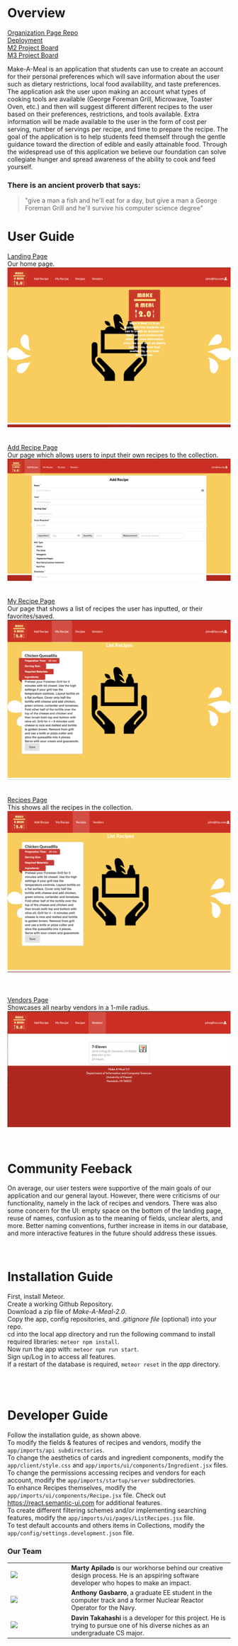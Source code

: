 # Overview
[Organization Page Repo](https://github.com/make-a-meal-2-0) <br/>
[Deployment](http://makeameal2.meteorapp.com/#/) <br/>
[M2 Project Board](https://github.com/make-a-meal-2-0/mam2/projects/1) <br/>
[M3 Project Board](https://github.com/make-a-meal-2-0/mam2/projects/4) <br/>

Make-A-Meal is an application that students can use to create an account for their personal preferences which will save information about the user such as dietary restrictions, local food availability, and taste preferences. The application ask the user upon making an account what types of cooking tools are available (George Foreman Grill, Microwave, Toaster Oven, etc.) and then will suggest different different recipes to the user based on their preferences, restrictions, and tools available. Extra information will be made available to the user in the form of cost per serving, number of servings per recipe, and time to prepare the recipe. The goal of the application is to help students feed themself through the gentle guidance toward the direction of edible and easily attainable food. Through the widespread use of this application we believe our foundation can solve collegiate hunger and spread awareness of the ability to cook and feed yourself. 

### There is an ancient proverb that says: 
<blockquote>
"give a man a fish and he'll eat for a day, but give a man a George Foreman Grill and he'll survive his computer science degree"
  </blockquote>
  
# User Guide

[Landing Page](https://makeameal2.meteorapp.com/#/) <br/>
Our home page.
<img src="/images/Landingpagev2.png"> 
<br/>
<br/>
<br/>
[Add Recipe Page](http://makeameal2.meteorapp.com/#/add) <br/>
Our page which allows users to input their own recipes to the collection.
<img src="/images/addRecipev2.png"> 
<br/>
<br/>
<br/>
[My Recipe Page](http://makeameal2.meteorapp.com/#/list) <br/>
Our page that shows a list of recipes the user has inputted, or their favorites/saved.
<img src="/images/myRecipesv2.png"> 
<br/>
<br/>
<br/>
[Recipes Page](http://makeameal2.meteorapp.com/#/searchR) <br/>
This shows all the recipes in the collection.
<img src="/images/recipesv2.png"> <br/>
<br/>
<br/>
<br/>
[Vendors Page](http://makeameal2.meteorapp.com/#/searchV) <br/>
Showcases all nearby vendors in a 1-mile radius.
<img src="/images/vendorsv2.png"> 
<br/>
<br/>
<br/>
# Community Feeback
On average, our user testers were supportive of the main goals of our application and our general layout. However, there were criticisms of our functionality, namely in the lack of recipes and vendors. There was also some concern for the UI: empty space on the bottom of the landing page, reuse of names, confusion as to the meaning of fields, unclear alerts, and more. Better naming conventions, further increase in items in our database, and more interactive features in the future should address these issues.
<br/>
<br/>
<br/>
# Installation Guide
First, install Meteor.  
Create a working Github Repository.  
Download a zip file of *Make-A-Meal-2.0*.  
Copy the app, config repositories, and *.gitignore file* (optional) into your repo.  
cd into the local app directory and run the following command to install required libraries: `meteor npm install`.  
Now run the app with: `meteor npm run start`.  
Sign up/Log in to access all features.  
If a restart of the database is required, `meteor reset` in the *app* directory.  
<br/>
<br/>
<br/>
# Developer Guide
Follow the installation guide, as shown above.  
To modify the fields & features of recipes and vendors, modify the `app/imports/api subdirectories`.  
To change the aesthetics of cards and ingredient components, modify the `app/client/style.css` and `app/imports/ui/components/Ingredient.jsx` files.  
To change the permissions accessing recipes and vendors for each account, modify the `app/imports/startup/server` subdirectories.  
To enhance Recipes themselves, modify the `app/imports/ui/components/Recipe.jsx` file. Check out https://react.semantic-ui.com for additional features. <br/>
To create different filtering schemes and/or implementing searching features, modify the `app/imports/ui/pages/ListRecipes.jsx` file.  
To test default accounts and others items in Collections, modify the `app/config/settings.development.json` file.  


### Our Team
<table>
  <tr>
    <td width="123">
<img src="https://avatars1.githubusercontent.com/u/33167577?s=460&v=4"/>
      </td>
    <td>
      <strong> Marty Apilado </strong> is our workhorse behind our creative design process. He is an apspiring software developer who hopes to make an impact.
    </td>
    </tr>
  <tr>
    <td width="123">
<img src="https://avatars0.githubusercontent.com/u/19947797?s=460&v=4"/> 
      </td>
    <td>
      <strong>Anthony Gasbarro</strong>, a graduate EE student in the computer track and a former Nuclear Reactor Operator for the Navy.
    </td>
    </tr>
    <tr>
    <td width="123">
<img src="https://avatars2.githubusercontent.com/u/21329545?s=460&v=4"/> 
      </td>
    <td>
      <strong> Davin Takahashi </strong> is a  developer for this project. He is trying to pursue one of his diverse niches as an undergraduate CS major. 
    </td>
    </tr>
</table>

